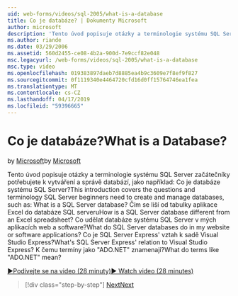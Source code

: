 ```yaml
---
uid: web-forms/videos/sql-2005/what-is-a-database
title: Co je databáze? | Dokumenty Microsoft
author: microsoft
description: 'Tento úvod popisuje otázky a terminologie systému SQL Server začátečníky potřebujete k vytváření a správě databází, jako například: Co je databáze systému SQL Server? Jak...'
ms.author: riande
ms.date: 03/29/2006
ms.assetid: 560d2455-ce08-4b2a-900d-7e9ccf82e048
msc.legacyurl: /web-forms/videos/sql-2005/what-is-a-database
msc.type: video
ms.openlocfilehash: 019383897daeb7d8885ea4b9c3609e7f8ef9f827
ms.sourcegitcommit: 0f1119340e4464720cfd16d0ff15764746ea1fea
ms.translationtype: MT
ms.contentlocale: cs-CZ
ms.lasthandoff: 04/17/2019
ms.locfileid: "59396665"
---
```

# <a name="what-is-a-database"></a><span data-ttu-id="88c2f-105">Co je databáze?</span><span class="sxs-lookup"><span data-stu-id="88c2f-105">What is a Database?</span></span>

<span data-ttu-id="88c2f-106">by [Microsoft](https://github.com/microsoft)</span><span class="sxs-lookup"><span data-stu-id="88c2f-106">by [Microsoft](https://github.com/microsoft)</span></span>

<span data-ttu-id="88c2f-107">Tento úvod popisuje otázky a terminologie systému SQL Server začátečníky potřebujete k vytváření a správě databází, jako například: Co je databáze systému SQL Server?</span><span class="sxs-lookup"><span data-stu-id="88c2f-107">This introduction covers the questions and terminology SQL Server beginners need to create and manage databases, such as: What is a SQL Server database?</span></span> <span data-ttu-id="88c2f-108">Čím se liší od tabulky aplikace Excel do databáze SQL serveru</span><span class="sxs-lookup"><span data-stu-id="88c2f-108">How is a SQL Server database different from an Excel spreadsheet?</span></span> <span data-ttu-id="88c2f-109">Co udělat databáze systému SQL Server v mých aplikacích web a software?</span><span class="sxs-lookup"><span data-stu-id="88c2f-109">What do SQL Server databases do in my website or software applications?</span></span> <span data-ttu-id="88c2f-110">Co je SQL Server Express' vztah k sadě Visual Studio Express?</span><span class="sxs-lookup"><span data-stu-id="88c2f-110">What's SQL Server Express' relation to Visual Studio Express?</span></span> <span data-ttu-id="88c2f-111">K čemu termíny jako "ADO.NET" znamenají?</span><span class="sxs-lookup"><span data-stu-id="88c2f-111">What do terms like "ADO.NET" mean?</span></span>

[<span data-ttu-id="88c2f-112">&#9654;Podívejte se na video (28 minuty)</span><span class="sxs-lookup"><span data-stu-id="88c2f-112">&#9654; Watch video (28 minutes)</span></span>](https://channel9.msdn.com/Blogs/ASP-NET-Site-Videos/what-is-a-database)

> [!div class="step-by-step"]
> [<span data-ttu-id="88c2f-113">Next</span><span class="sxs-lookup"><span data-stu-id="88c2f-113">Next</span></span>](understanding-database-tables-and-records.md)
